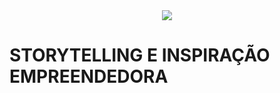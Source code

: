 <div align="center">
  <img src="https://github.com/studies2023-FIAP-ES-553521-ano1-02-EMP.png?size=150">
</div>

# STORYTELLING E INSPIRAÇÃO EMPREENDEDORA
